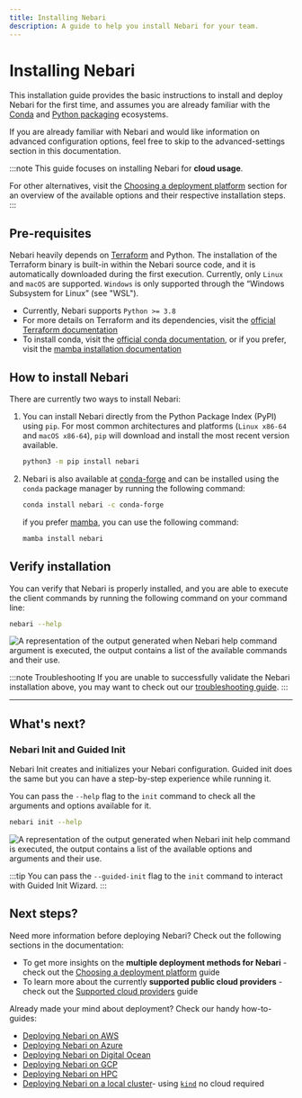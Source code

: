 ```yaml
---
title: Installing Nebari
description: A guide to help you install Nebari for your team.
---
```


# Installing Nebari

This installation guide provides the basic instructions to install and deploy Nebari for the first time, and assumes you are already familiar with the [Conda](https://docs.conda.io/projects/conda/en/latest/) and [Python packaging](https://packaging.python.org/en/latest/tutorials/installing-packages/#installing-packages) ecosystems.

<!-- TODO: add link to advanced-settings section -->

If you are already familiar with Nebari and would like information on advanced configuration options, feel free to skip to the advanced-settings section in this documentation.

:::note
This guide focuses on installing Nebari for **cloud usage**.

For other alternatives, visit the [Choosing a deployment platform][nebari-deploy] section for an overview of the available options and their respective installation steps.
:::

## Pre-requisites

Nebari heavily depends on [Terraform](https://www.terraform.io/) and Python. The installation of the Terraform binary is built-in within the Nebari source code, and it is automatically downloaded during the first execution. Currently, only `Linux` and `macOS` are supported. `Windows` is only supported through the “Windows Subsystem for Linux” (see "WSL").

- Currently, Nebari supports `Python >= 3.8`
- For more details on Terraform and its dependencies, visit the [official Terraform documentation](https://learn.hashicorp.com/tutorials/terraform/install-cli)
- To install conda, visit the [official conda documentation](https://docs.conda.io/projects/conda/en/latest/user-guide/install/index.html), or if you prefer, visit the [mamba installation documentation](https://github.com/mamba-org/mamba#installation)

## How to install Nebari

There are currently two ways to install Nebari:

1. You can install Nebari directly from the Python Package Index (PyPI) using `pip`. For most common architectures and platforms (`Linux x86-64` and `macOS x86-64`), `pip` will download and install the most recent version available.

   ```bash
   python3 -m pip install nebari
   ```

2. Nebari is also available at [conda-forge](https://anaconda.org/conda-forge/nebari) and can be installed using the `conda` package manager by running the following command:

   ```bash
   conda install nebari -c conda-forge
   ```

   if you prefer [mamba](https://github.com/mamba-org/mamba#mamba), you can use the following command:

   ```bash
   mamba install nebari
   ```

## Verify installation

You can verify that Nebari is properly installed, and you are able to execute the client commands by running the following command on your command line:

```bash
nebari --help
```

![A representation of the output generated when Nebari help command argument is executed, the output contains a list of the available commands and their use. ](/img/get-started/nebari-help.png "Nebari's help command line output")

:::note Troubleshooting
If you are unable to successfully validate the Nebari installation above, you may want to check out our [troubleshooting guide][nebari-troubleshooting].
:::

---

## What's next?

### Nebari Init and Guided Init

Nebari Init creates and initializes your Nebari configuration. Guided init does the same but you can have a step-by-step experience while running it.

You can pass the `--help` flag to the `init` command to check all the arguments and options available for it.

```bash
nebari init --help
```

![A representation of the output generated when Nebari init help command is executed, the output contains a list of the available options and arguments and their use. ](/img/get-started/nebari-init-help-2.png "Nebari's init help command line output")

:::tip
You can pass the `--guided-init` flag to the `init` command to interact with Guided Init Wizard.
:::

## Next steps?

Need more information before deploying Nebari? Check out the following sections in the documentation:

- To get more insights on the **multiple deployment methods for Nebari** - check out the [Choosing a deployment platform][nebari-deploy] guide
- To learn more about the currently **supported public cloud providers** - check out the [Supported cloud providers][supported-cloud-providers] guide

Already made your mind about deployment? Check our handy how-to-guides:

- [Deploying Nebari on AWS][nebari-aws]
- [Deploying Nebari on Azure][nebari-azure]
- [Deploying Nebari on Digital Ocean][nebari-do]
- [Deploying Nebari on GCP][nebari-gcp]
- [Deploying Nebari on HPC][nebari-hpc]
- [Deploying Nebari on a local cluster][nebari-local]- using [`kind`](https://kind.sigs.k8s.io/) no cloud required

<!-- Internal links -->

[nebari-aws]: /how-tos/nebari-aws.md
[nebari-azure]: /how-tos/nebari-azure.md
[nebari-do]: /how-tos/nebari-do.md
[nebari-gcp]: /how-tos/nebari-gcp.md
[nebari-hpc]: /how-tos/nebari-hpc.md
[nebari-local]: /how-tos/nebari-local.md
[nebari-deploy]: /get-started/deploy.mdx
[nebari-troubleshooting]: /troubleshooting.mdx
[supported-cloud-providers]: /get-started/cloud-providers.mdx
